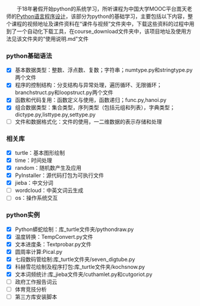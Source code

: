 　　于18年暑假开始python的系统学习，所听课程为中国大学MOOC平台嵩天老师的[Python语言程序设计](https://www.icourse163.org/course/BIT-268001)，该部分为python的基础学习，主要包括以下内容，整个课程的视频地址及课件资料在“课件与视频”文件夹中，下载这些资料的过程中用到了一个自动化下载工具，在course_download文件夹中，该项目地址及使用方法见该文件夹的“使用说明.md"文件

### python基础语法

- [x] 基本数据类型：整数、浮点数、复数；字符串；numtype.py和stringtype.py两个文件
- [x] 程序的控制结构：分支结构与异常处理，遍历循环、无限循环；branchstruct.py和loopstruct.py两个文件
- [x] 函数和代码复用：函数定义与使用，函数递归；func.py,hanoi.py
- [x] 组合数据类型：集合类型，序列类型（包括元组和列表），字典类型；dictype.py,listtype.py,settype.py
- [ ] 文件和数据格式化：文件的使用，一二维数据的表示存储和处理

### 相关库

- [x] turtle：基本图形绘制
- [x] time：时间处理
- [x] random：随机数产生及应用
- [x] PyInstaller：源代码打包为可执行文件
- [x] jieba：中文分词
- [ ] wordcloud：中英文词云生成
- [ ] os：操作系统交互

### python实例

- [x] Python蟒蛇绘制：库_turtle文件夹/pythondraw.py
- [x] 温度转换：TempConvert.py文件
- [x] 文本进度条：Textprobar.py文件
- [x] 圆周率计算:Pical.py
- [x] 七段数码管绘制:库_turtle文件夹/seven_digtube.py
- [x] 科赫雪花绘制及程序打包:库_turtle文件夹/kochsnow.py
- [x] 文本词频统计:库_jieba文件夹/cuthamlet.py和cutgoriot.py
- [ ] 政府工作报告词云
- [ ] 体育竞技分析
- [ ] 第三方库安装脚本
